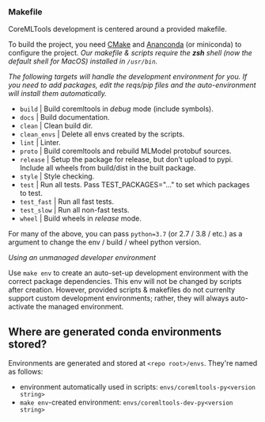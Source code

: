 ### Makefile

CoreMLTools development is centered around a provided makefile.

To build the project, you need [CMake](https://cmake.org) and [Ananconda](https://www.anaconda.com/) (or miniconda) to configure the project.
*Our makefile & scripts require the **zsh** shell (now the default shell for MacOS) installed in `/usr/bin`.*

*The following targets will handle the development environment for you. If you need to add packages, edit the reqs/pip files and the auto-environment will install them automatically.*

* `build` | Build coremltools in *debug* mode (include symbols).
* `docs` | Build documentation.
* `clean` | Clean build dir.
* `clean_envs` | Delete all envs created by the scripts.
* `lint` | Linter.
* `proto` | Build coremltools and rebuild MLModel protobuf sources.
* `release` | Setup the package for release, but don’t upload to pypi. Include all wheels from build/dist in the built package.
* `style` | Style checking.
* `test` | Run all tests. Pass TEST_PACKAGES="..." to set which packages to test.
* `test_fast` | Run all fast tests.
* `test_slow` | Run all non-fast tests.
* `wheel` | Build wheels in *release* mode.

For many of the above, you can pass `python=3.7` (or 2.7 / 3.8 / etc.)  as a argument to change the env / build / wheel python version.

*Using an unmanaged developer environment*

Use `make env` to create an auto-set-up development environment with the correct package dependencies.
This env will not be changed by scripts after creation. However, provided scripts & makefiles
do not currenlty support custom development environments; rather, they will always auto-activate the managed environment.
 
## Where are generated conda environments stored?

Environments are generated and stored at `<repo root>/envs`. They're named as follows:
* environment automatically used in scripts: `envs/coremltools-py<version string>`
* `make env`-created environment: `envs/coremltools-dev-py<version string>`
